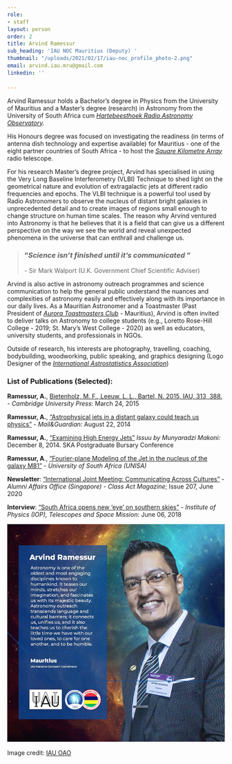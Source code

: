 ```yaml
---
role:
- staff
layout: person
order: 2
title: Arvind Ramessur
sub_heading: 'IAU NOC Mauritius (Deputy) '
thumbnail: "/uploads/2021/02/17/iau-noc_profile_photo-2.png"
email: arvind.iau.mru@gmail.com
linkedin: ''

---
```

Arvind Ramessur holds a Bachelor’s degree in Physics from the University of Mauritius and a Master’s degree (research) in Astronomy from the University of South Africa cum [_Hartebeesthoek Radio Astronomy Observatory_](http://www.hartrao.ac.za/)_._

His Honours degree was focused on investigating the readiness (in terms of antenna dish technology and expertise available) for Mauritius - one of the eight partner countries of South Africa - to host the [_Square Kilometre Array_](https://www.sarao.ac.za/) radio telescope.

For his research Master’s degree project, Arvind has specialised in using the Very Long Baseline Interferometry (VLBI) Technique to shed light on the geometrical nature and evolution of extragalactic jets at different radio frequencies and epochs. The VLBI technique is a powerful tool used by Radio Astronomers to observe the nucleus of distant bright galaxies in unprecedented detail and to create images of regions small enough to change structure on human time scales. The reason why Arvind ventured into Astronomy is that he believes that it is a field that can give us a different perspective on the way we see the world and reveal unexpected phenomena in the universe that can enthrall and challenge us.

> ### **”_Science isn’t finished until it’s communicated_ ”**
>
> \- Sir Mark Walport (U.K. Government Chief Scientific Adviser)

Arvind is also active in astronomy outreach programmes and science communication to help the general public understand the nuances and complexities of astronomy easily and effectively along with its importance in our daily lives. As a Mauritian Astronomer and a Toastmaster (Past President of [_Aurora Toastmasters Club_](https://aurora.toastmastersclubs.org/awards_2019_20.html) - Mauritius), Arvind is often invited to deliver talks on Astronomy to college students (e.g., Loretto Rose-Hill College - 2019; St. Mary’s West College - 2020) as well as educators, university students, and professionals in NGOs.

Outside of research, his interests are photography, travelling, coaching, bodybuilding, woodworking, public speaking, and graphics designing (Logo Designer of the [_International Astrostatistics Association_](http://iaa.mi.oa-brera.inaf.it/IAA/home.html))

### **List of Publications (Selected):**

**Ramessur, A.**, [Bietenholz, M. F., Leeuw, L. L., Bartel, N. 2015, IAU, 313, 388.](https://doi.org/10.1017/S1743921315002562) - _Cambridge University Press_: March 24, 2015

**Ramessur, A.**, [“Astrophysical jets in a distant galaxy could teach us physics”](https://mg.co.za/article/2014-08-18-astrophysical-jets-in-distant-galaxy-could-teach-us-physics) -  _Mail&Guardian_: August 22, 2014

**Ramessur, A.**, [“Examining High Energy Jets”](https://issuu.com/wheatlands/docs/ska_digital) _Issuu by Munyaradzi Makoni:_ December 8, 2014. SKA Postgraduate Bursary Conference

**Ramessur, A**., [“Fourier-plane Modeling of the Jet in the nucleus of the galaxy M81”](http://hdl.handle.net/10500/23817) - _University of South Africa (UNISA)_

**Newsletter**: [“International Joint Meeting: Communicating Across Cultures”](http://enewsletter.ntu.edu.sg/classact/Jun20/Pages/an60.aspx) - _Alumni Affairs Office (Singapore) - Class Act Magazine_; Issue 207, June 2020

**Interview**: [“South Africa opens new ‘eye’ on southern skies”](https://tinyurl.com/ioppublications) -  _Institute of Physics (IOP), Telescopes and Space Mission_: June 06, 2018

![](/uploads/2022/02/05/img_7542_700.png)

Image credit: [IAU OAO](https://www.iau.org/public/)